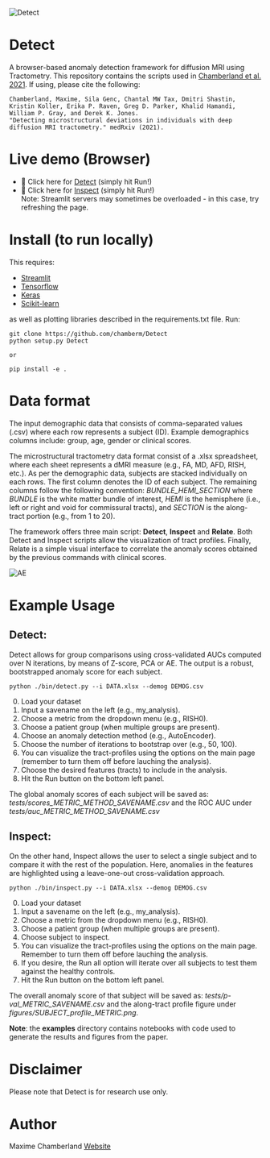 ![Detect](https://github.com/chamberm/Detect/blob/master/ressources/banner2.png)
# Detect
A browser-based anomaly detection framework for diffusion MRI using Tractometry. This repository contains the scripts used in [Chamberland et al. 2021](https://www.medrxiv.org/content/10.1101/2021.02.23.21252011v1). If using, please cite the following:
```
Chamberland, Maxime, Sila Genc, Chantal MW Tax, Dmitri Shastin, Kristin Koller, Erika P. Raven, Greg D. Parker, Khalid Hamandi, William P. Gray, and Derek K. Jones. 
"Detecting microstructural deviations in individuals with deep diffusion MRI tractometry." medRxiv (2021).
```
# Live demo (Browser)
* :star2: Click here for [Detect](https://share.streamlit.io/chamberm/detect/Detect/detect-demo.py) (simply hit Run!)
* :star2: Click here for [Inspect](https://share.streamlit.io/chamberm/detect/Detect/inspect-demo.py) (simply hit Run!)  
Note: Streamlit servers may sometimes be overloaded - in this case, try refreshing the page.

# Install (to run locally)
This requires: 
* [Streamlit](https://www.streamlit.io/)
* [Tensorflow](https://www.tensorflow.org/)
* [Keras](https://keras.io/)
* [Scikit-learn](https://scikit-learn.org/stable/)

as well as plotting libraries described in the requirements.txt file. Run:
```
git clone https://github.com/chamberm/Detect
python setup.py Detect

or

pip install -e .
```
# Data format
The input demographic data that consists of comma-separated values (.csv) where each row represents a subject (ID). Example demographics columns include: group, age, gender or clinical scores. 

The microstructural tractometry data format consist of a .xlsx spreadsheet, where each sheet represents a dMRI measure (e.g., FA, MD, AFD, RISH, etc.). As per the demographic data, subjects are stacked individually on each rows. The first column denotes the ID of each subject. The remaining columns follow the following convention: *BUNDLE_HEMI_SECTION* where *BUNDLE* is the white matter bundle of interest, *HEMI* is the hemisphere (i.e., left or right and void for commissural tracts), and *SECTION* is the along-tract portion (e.g., from 1 to 20). 

The framework offers three main script: **Detect**, **Inspect** and **Relate**. Both Detect and Inspect scripts allow the visualization of tract profiles. Finally, Relate is a simple visual interface to correlate the anomaly scores obtained by the previous commands with clinical scores.

![AE](https://github.com/chamberm/Detect/blob/master/ressources/AE.png)

# Example Usage
## Detect:
Detect allows for group comparisons using cross-validated AUCs computed over N iterations, by means of Z-score, PCA or AE. The output is a robust, bootstrapped anomaly score for each subject.
```
python ./bin/detect.py --i DATA.xlsx --demog DEMOG.csv
```
0. Load your dataset
1. Input a savename on the left (e.g., my_analysis).
2. Choose a metric from the dropdown menu (e.g., RISH0).
3. Choose a patient group (when multiple groups are present).
4. Choose an anomaly detection method (e.g., AutoEncoder).
5. Choose the number of iterations to bootstrap over (e.g., 50, 100).
6. You can visualize the tract-profiles using the options on the main page (remember to turn them off before lauching the analysis).
7. Choose the desired features (tracts) to include in the analysis.
8. Hit the Run button on the bottom left panel.

The global anomaly scores of each subject will be saved as: *tests/scores_METRIC_METHOD_SAVENAME.csv* 
and the ROC AUC under *tests/auc_METRIC_METHOD_SAVENAME.csv*


## Inspect:
On the other hand, Inspect allows the user to select a single subject and to compare it with the rest of the population. Here, anomalies in the features are highlighted using a leave-one-out cross-validation approach.
```
python ./bin/inspect.py --i DATA.xlsx --demog DEMOG.csv
```
0. Load your dataset
1. Input a savename on the left (e.g., my_analysis).
2. Choose a metric from the dropdown menu (e.g., RISH0).
3. Choose a patient group (when multiple groups are present).
4. Choose subject to inspect.
5. You can visualize the tract-profiles using the options on the main page. Remember to turn them off before lauching the analysis.
6. If you desire, the Run all option will iterate over all subjects to test them against the healthy controls.
8. Hit the Run button on the bottom left panel.

The overall anomaly score of that subject will be saved as: *tests/p-val_METRIC_SAVENAME.csv* 
and the along-tract profile figure under *figures/SUBJECT_profile_METRIC.png*.

**Note**: the **examples** directory contains notebooks with code used to generate the results and figures from the paper.

# Disclaimer
Please note that Detect is for research use only. 

# Author
Maxime Chamberland [Website](https://chamberm.github.io/)

